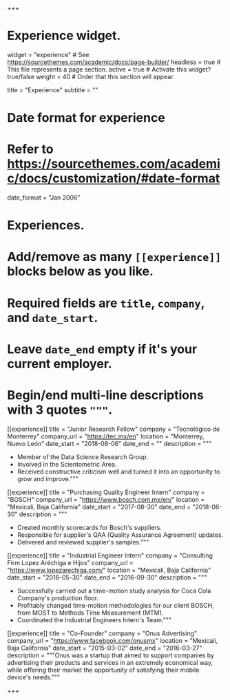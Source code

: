 +++
# Experience widget.
widget = "experience"  # See https://sourcethemes.com/academic/docs/page-builder/
headless = true  # This file represents a page section.
active = true  # Activate this widget? true/false
weight = 40  # Order that this section will appear.

title = "Experience"
subtitle = ""

# Date format for experience
#   Refer to https://sourcethemes.com/academic/docs/customization/#date-format
date_format = "Jan 2006"

# Experiences.
#   Add/remove as many `[[experience]]` blocks below as you like.
#   Required fields are `title`, `company`, and `date_start`.
#   Leave `date_end` empty if it's your current employer.
#   Begin/end multi-line descriptions with 3 quotes `"""`.
[[experience]]
  title = "Junior Research Fellow"
  company = "Tecnológico de Monterrey"
  company_url = "https://tec.mx/en"
  location = "Monterrey, Nuevo León"
  date_start = "2018-08-06"
  date_end = ""
  description = """
  * Member of the Data Science Research Group.
  * Involved in the Scientometric Area.
  * Received constructive criticism well and turned it into an opportunity to grow and improve."""

[[experience]]
  title = "Purchasing Quality Engineer Intern"
  company = "BOSCH"
  company_url = "https://www.bosch.com.mx/en/"
  location = "Mexicali, Baja California"
  date_start = "2017-08-30"
  date_end = "2018-06-30"
  description = """
  * Created monthly scorecards for Bosch's suppliers.
  * Responsible for supplier's QAA (Quality Assurance Agreement) updates.
  * Delivered and reviewed supplier's samples."""

[[experience]]
  title = "Industrial Engineer Intern"
  company = "Consulting Firm Lopez Aréchiga e Hijos"
  company_url = "https://www.lopezarechiga.com/"
  location = "Mexicali, Baja California"
  date_start = "2016-05-30"
  date_end = "2016-09-30"
  description = """
  * Successfully carried out a time-motion study analysis for Coca Cola Company's production floor.
  * Profitably changed time-motion methodologies for our client BOSCH, from MOST to Methods Time Measurement (MTM).
  * Coordinated the Industrial Engineers Intern's Team."""
  
  [[experience]]
  title = "Co-Founder"
  company = "Onus Advertising"
  company_url = "https://www.facebook.com/onusmx"
  location = "Mexicali, Baja California"
  date_start = "2015-03-02"
  date_end = "2016-03-27"
  description = """Onus was a startup that aimed to support companies by advertising their products and services in an extremely economical way, while offering their market the opportunity of satisfying their mobile device's needs."""
  
+++

